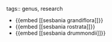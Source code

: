 tags:: genus, research

- {{embed [[sesbania grandiflora]]}}
- {{embed [[sesbania rostrata]]}}
- {{embed [[sesbania drummondii]]}}